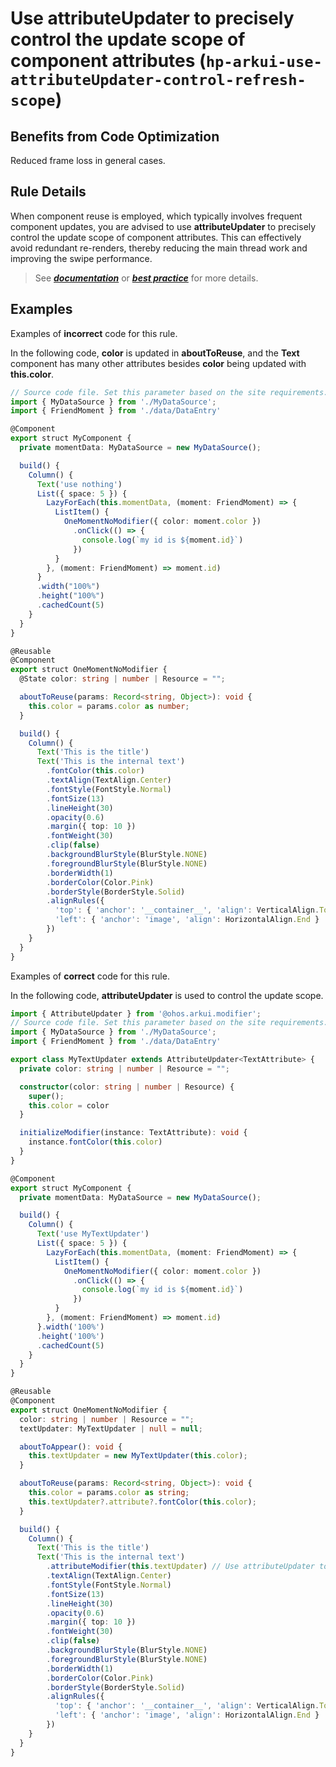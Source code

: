 # Use attributeUpdater to precisely control the update scope of component attributes (`hp-arkui-use-attributeUpdater-control-refresh-scope`)

## Benefits from Code Optimization
Reduced frame loss in general cases.

## Rule Details
When component reuse is employed, which typically involves frequent component updates, you are advised to use **attributeUpdater** to precisely control the update scope of component attributes. This can effectively avoid redundant re-renders, thereby reducing the main thread work and improving the swipe performance.

> See [***documentation***](https://developer.huawei.com/consumer/{{region}}/doc/harmonyos-guides-{{apiVersion}}/ide-hp-attribute-update-refresh-scope-{{apiVersion}}) or [***best practice***](https://developer.huawei.com/consumer/cn/doc/best-practices-V5/bpta-component-reuse-V5#section4470171391314) for more details.

## Examples

Examples of **incorrect** code for this rule.

In the following code, **color** is updated in **aboutToReuse**, and the **Text** component has many other attributes besides **color** being updated with **this.color**.
```ts
// Source code file. Set this parameter based on the site requirements.
import { MyDataSource } from './MyDataSource';
import { FriendMoment } from './data/DataEntry'

@Component
export struct MyComponent {
  private momentData: MyDataSource = new MyDataSource();

  build() {
    Column() {
      Text('use nothing')
      List({ space: 5 }) {
        LazyForEach(this.momentData, (moment: FriendMoment) => {
          ListItem() {
            OneMomentNoModifier({ color: moment.color })
              .onClick(() => {
                console.log(`my id is ${moment.id}`)
              })
          }
        }, (moment: FriendMoment) => moment.id)
      }
      .width("100%")
      .height("100%")
      .cachedCount(5)
    }
  }
}

@Reusable
@Component
export struct OneMomentNoModifier {
  @State color: string | number | Resource = "";

  aboutToReuse(params: Record<string, Object>): void {
    this.color = params.color as number;
  }

  build() {
    Column() {
      Text('This is the title')
      Text('This is the internal text')
        .fontColor(this.color)
        .textAlign(TextAlign.Center)
        .fontStyle(FontStyle.Normal)
        .fontSize(13)
        .lineHeight(30)
        .opacity(0.6)
        .margin({ top: 10 })
        .fontWeight(30)
        .clip(false)
        .backgroundBlurStyle(BlurStyle.NONE)
        .foregroundBlurStyle(BlurStyle.NONE)
        .borderWidth(1)
        .borderColor(Color.Pink)
        .borderStyle(BorderStyle.Solid)
        .alignRules({
          'top': { 'anchor': '__container__', 'align': VerticalAlign.Top },
          'left': { 'anchor': 'image', 'align': HorizontalAlign.End }
        })
    }
  }
}
```

Examples of **correct** code for this rule.

In the following code, **attributeUpdater** is used to control the update scope.
```ts
import { AttributeUpdater } from '@ohos.arkui.modifier';
// Source code file. Set this parameter based on the site requirements.
import { MyDataSource } from './MyDataSource';
import { FriendMoment } from './data/DataEntry'

export class MyTextUpdater extends AttributeUpdater<TextAttribute> {
  private color: string | number | Resource = "";

  constructor(color: string | number | Resource) {
    super();
    this.color = color
  }

  initializeModifier(instance: TextAttribute): void {
    instance.fontColor(this.color)
  }
}

@Component
export struct MyComponent {
  private momentData: MyDataSource = new MyDataSource();

  build() {
    Column() {
      Text('use MyTextUpdater')
      List({ space: 5 }) {
        LazyForEach(this.momentData, (moment: FriendMoment) => {
          ListItem() {
            OneMomentNoModifier({ color: moment.color })
              .onClick(() => {
                console.log(`my id is ${moment.id}`)
              })
          }
        }, (moment: FriendMoment) => moment.id)
      }.width('100%')
      .height('100%')
      .cachedCount(5)
    }
  }
}

@Reusable
@Component
export struct OneMomentNoModifier {
  color: string | number | Resource = "";
  textUpdater: MyTextUpdater | null = null;

  aboutToAppear(): void {
    this.textUpdater = new MyTextUpdater(this.color);
  }

  aboutToReuse(params: Record<string, Object>): void {
    this.color = params.color as string;
    this.textUpdater?.attribute?.fontColor(this.color);
  }

  build() {
    Column() {
      Text('This is the title')
      Text('This is the internal text')
        .attributeModifier(this.textUpdater) // Use attributeUpdater to accurately refresh the fontColor attributes that need to be updated to avoid unnecessary attribute refreshes
        .textAlign(TextAlign.Center)
        .fontStyle(FontStyle.Normal)
        .fontSize(13)
        .lineHeight(30)
        .opacity(0.6)
        .margin({ top: 10 })
        .fontWeight(30)
        .clip(false)
        .backgroundBlurStyle(BlurStyle.NONE)
        .foregroundBlurStyle(BlurStyle.NONE)
        .borderWidth(1)
        .borderColor(Color.Pink)
        .borderStyle(BorderStyle.Solid)
        .alignRules({
          'top': { 'anchor': '__container__', 'align': VerticalAlign.Top },
          'left': { 'anchor': 'image', 'align': HorizontalAlign.End }
        })
    }
  }
}
```